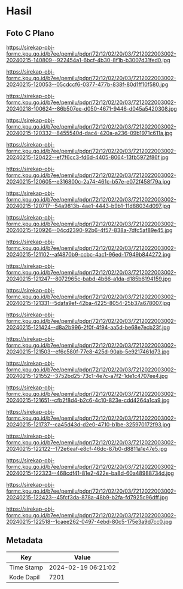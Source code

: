 # Hasil

## Foto C Plano

https://sirekap-obj-formc.kpu.go.id/b7ee/pemilu/pdpr/72/12/02/20/03/7212022003002-20240215-140809--922454a1-6bcf-4b30-8f1b-b3007d31fed0.jpg

https://sirekap-obj-formc.kpu.go.id/b7ee/pemilu/pdpr/72/12/02/20/03/7212022003002-20240215-120053--05cdccf6-0377-477b-838f-80d1ff10f580.jpg

https://sirekap-obj-formc.kpu.go.id/b7ee/pemilu/pdpr/72/12/02/20/03/7212022003002-20240218-100624--86b507ee-d050-4671-9446-d045a5420308.jpg

https://sirekap-obj-formc.kpu.go.id/b7ee/pemilu/pdpr/72/12/02/20/03/7212022003002-20240215-120332--8455540d-dac4-420a-a236-09b1971c611a.jpg

https://sirekap-obj-formc.kpu.go.id/b7ee/pemilu/pdpr/72/12/02/20/03/7212022003002-20240215-120422--ef7f6cc3-fd6d-4405-8064-13fb5972f86f.jpg

https://sirekap-obj-formc.kpu.go.id/b7ee/pemilu/pdpr/72/12/02/20/03/7212022003002-20240215-120605--e316800c-2a74-461c-b57e-e072f458f79a.jpg

https://sirekap-obj-formc.kpu.go.id/b7ee/pemilu/pdpr/72/12/02/20/03/7212022003002-20240215-120717--54a9813b-4ae1-4443-b9b1-11d88034d097.jpg

https://sirekap-obj-formc.kpu.go.id/b7ee/pemilu/pdpr/72/12/02/20/03/7212022003002-20240215-120926--04cd2390-92b6-4f57-838a-7dfc5af89e45.jpg

https://sirekap-obj-formc.kpu.go.id/b7ee/pemilu/pdpr/72/12/02/20/03/7212022003002-20240215-121102--af4870b9-ccbc-4ac1-96ed-17949b844272.jpg

https://sirekap-obj-formc.kpu.go.id/b7ee/pemilu/pdpr/72/12/02/20/03/7212022003002-20240215-121247--8072965c-babd-4b66-a1da-d185b6194159.jpg

https://sirekap-obj-formc.kpu.go.id/b7ee/pemilu/pdpr/72/12/02/20/03/7212022003002-20240215-121331--5dafa9ef-42ba-4225-8054-25b37a678007.jpg

https://sirekap-obj-formc.kpu.go.id/b7ee/pemilu/pdpr/72/12/02/20/03/7212022003002-20240215-121424--d8a2b996-2f0f-4f94-aa5d-be68e7ecb23f.jpg

https://sirekap-obj-formc.kpu.go.id/b7ee/pemilu/pdpr/72/12/02/20/03/7212022003002-20240215-121503--ef6c580f-77e8-425d-90ab-5e9217461d73.jpg

https://sirekap-obj-formc.kpu.go.id/b7ee/pemilu/pdpr/72/12/02/20/03/7212022003002-20240215-121552--3752bd25-73c1-4e7c-a7f2-1de1c4707ee4.jpg

https://sirekap-obj-formc.kpu.go.id/b7ee/pemilu/pdpr/72/12/02/20/03/7212022003002-20240215-121651--cfb2f8d4-b2c6-4c10-823e-cdd4264a1ca9.jpg

https://sirekap-obj-formc.kpu.go.id/b7ee/pemilu/pdpr/72/12/02/20/03/7212022003002-20240215-121737--ca45d43d-d2e0-4710-b1be-325970172f93.jpg

https://sirekap-obj-formc.kpu.go.id/b7ee/pemilu/pdpr/72/12/02/20/03/7212022003002-20240215-122122--172e6eaf-e8cf-46dc-87b0-d8811a1e47e5.jpg

https://sirekap-obj-formc.kpu.go.id/b7ee/pemilu/pdpr/72/12/02/20/03/7212022003002-20240215-122323--468cdf41-81e2-422e-ba8d-60a48988734d.jpg

https://sirekap-obj-formc.kpu.go.id/b7ee/pemilu/pdpr/72/12/02/20/03/7212022003002-20240215-122423--45fcf3da-878a-48b9-b2fa-fd7925c96dff.jpg

https://sirekap-obj-formc.kpu.go.id/b7ee/pemilu/pdpr/72/12/02/20/03/7212022003002-20240215-122518--1caee262-0497-4ebd-80c5-175e3a9d7cc0.jpg


## Metadata

| Key        | Value               |
| ---------- | ------------------- |
| Time Stamp | 2024-02-19 06:21:02 |
| Kode Dapil | 7201                |



